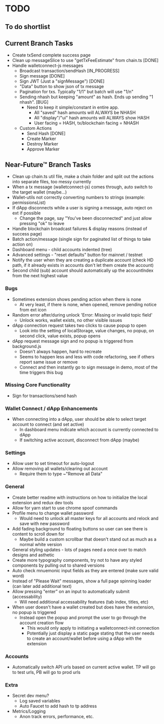 # TODO
## To do shortlist

## Current Branch Tasks
* Create txSend complete success page
* Clean up messageSlice to use "getTxFeeEstimate" from chain.ts [DONE]
* Handle walletconnect-js messages
  - Broadcast transaction/sendHash [IN_PROGRESS]
  - Sign message [DONE]
  - Sign JWT (Just a "signMessage") [DONE]
  - "Data" button to show json of tx message
  - Pagination for txs.  Typically "1/1" but batch will use "1/n"
  - Sending nhash but keeping "amount" as hash.  Ends up sending "1 nhash". [BUG]
    - Need to keep it simple/constant in entire app.
        - All "saved" hash amounts will ALWAYS be NHASH
        - All "display"/"ui" hash amounts will ALWAYS show HASH
        - User facing = HASH, tx/blockchain facing = NHASH
  - Custom Actions
    - Send Hash [DONE]
    - Create Marker
    - Destroy Marker
    - Approve Marker

## Near-Future™ Branch Tasks
* Clean up chain.ts util file, make a chain folder and split out the actions into separate files, too messy currently
* When a tx message (walletconnect-js) comes through, auto switch to the target wallet (maybe...)
* Wallet-utils not correctly converting numbers to strings (example: permissionsList)
* If dApp disconnects while a user is signing a message, auto reject on ext if possible
  - Change the page, say "You've been disconnected" and just allow pressing "ok" to leave
* Handle blockchain broadcast failures & display reasons (instead of success page)
* Batch action/message (single sign for paginated list of things to take action on)
* Dashboard menu - child accounts indented (tree)
* Advanced settings - "reset defaults" button for mainnet / testnet
* Notify the user when they are creating a duplicate account (check HD path, if it already exists in accounts don't let them create the account)
* Second child (sub) account should automatically up the accountIndex from the next highest value

### Bugs
* Sometimes extension shows pending action when there is none
  - At very least, if there is none, when opened, remove pending notice from ext icon
* Random error after/during unlock 'Error: Missing or invalid topic field'
  - Unlock works, wallet exists, no other visible issues
* dApp connection request takes two clicks to cause popup to open 
  - Look into the setting of localStorage, value changes, no popup, on second click, value exists, popup opens
* dApp request message sign and no popup is triggered from background.js
  - Doesn't always happen, hard to recreate
  - Seems to happen less and less with code refactoring, see if others report same issue or remove
  - Connect and then instantly go to sign message in demo, most of the time triggers this bug

### Missing Core Functionality
* Sign for transactions/send hash

### Wallet Connect / dApp Enhancements
* When connecting into a dApp, user should be able to select target account to connect (and set active)
  - In dashboard menu indicate which account is currently connected to dApp
  - If switching active account, disconnect from dApp (maybe)

### Settings
* Allow user to set timeout for auto-logout
* Allow removing all wallets/clearing out account
  - Require them to type ~"Remove all Data"

### General
* Create better readme with instructions on how to initialize the local extension and redux dev tools
* Allow for yarn start to use chrome spoof commands
* Profile menu to change wallet password
  - Would need to unlock all master keys for all accounts and relock and save with new password
* Add fading background to floating buttons so user can see there is content to scroll down for
  - Maybe build a custom scrollbar that doesn't stand out as much as a normal white version
* General styling updates - lots of pages need a once over to match designs and asthetic
* Create more typography components, try not to have any styled components by pulling out to shared versions
* Auto check mnuemonic input fields as they are entered (make sure valid word)
* Instead of "Please Wait" messages, show a full page spinning loader (can later add additional text)
* Allow pressing "enter" on an input to automatically submit (accessability)
  - Will need additional accessability features (tab index, titles, etc)
* When user doesn't have a wallet created but does have the extension, no popup is triggered
  - Instead open the popup and prompt the user to go through the account creation flow
    - This would only apply to initiating a walletconnect-init connection
    - Potentially just display a static page stating that the user needs to create an account/wallet before using a dApp with the extension

### Accounts
* Automatically switch API urls based on current active wallet.  TP will go to test urls, PB will go to prod urls

### Extra
* Secret dev menu?
  - Log saved variables
  - Auto Faucet to add hash to tp address
* Metrics/Logging
  - Anon track errors, performance, etc.